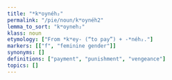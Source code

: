 ```yaml
---
title: "*kʷoynéh₂"
permalink: "/pie/noun/kʷoynéh2"
lemma_to_sort: "kʷoyneh₂"
klass: noun
etymology: ["From *kʷey- (“to pay”) +‎ -*néh₂."]
markers: [["f", "feminine gender"]]
synonyms: []
definitions: ["payment", "punishment", "vengeance"]
topics: []
---
```

